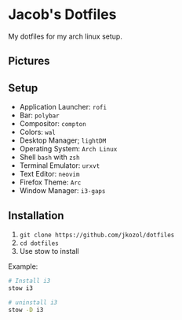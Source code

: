 # Jacob's Dotfiles

My dotfiles for my arch linux setup. 


## Pictures


## Setup 

- Application Launcher: `rofi`
- Bar: `polybar`
- Compositor: `compton`
- Colors: `wal`
- Desktop Manager; `lightDM`
- Operating System: `Arch Linux`
- Shell `bash` with `zsh`
- Terminal Emulator: `urxvt`
- Text Editor: `neovim`
- Firefox Theme: `Arc`
- Window Manager: `i3-gaps`


## Installation

1. `git clone https://github.com/jkozol/dotfiles`
2. `cd dotfiles`
3. Use stow to install

Example:
```sh
# Install i3
stow i3

# uninstall i3
stow -D i3 
```

